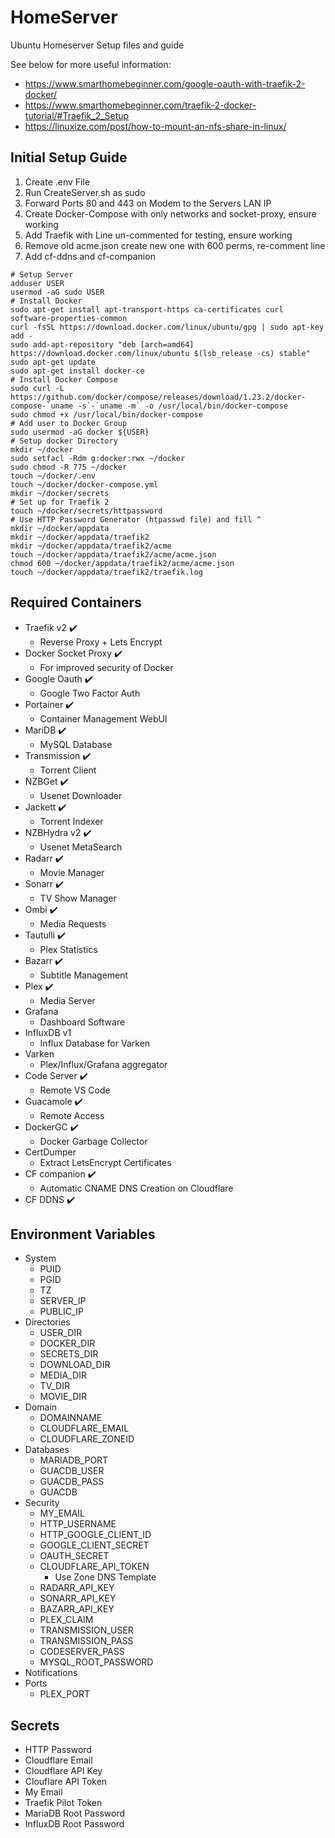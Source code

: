# HomeServer
Ubuntu Homeserver Setup files and guide

See below for more useful information:

- https://www.smarthomebeginner.com/google-oauth-with-traefik-2-docker/
- https://www.smarthomebeginner.com/traefik-2-docker-tutorial/#Traefik_2_Setup
- https://linuxize.com/post/how-to-mount-an-nfs-share-in-linux/

## Initial Setup Guide

1. Create .env File
2. Run CreateServer.sh as sudo
3. Forward Ports 80 and 443 on Modem to the Servers LAN IP
4. Create Docker-Compose with only networks and socket-proxy, ensure working
5. Add Traefik with Line un-commented for testing, ensure working
6. Remove old acme.json create new one with 600 perms, re-comment line
7. Add cf-ddns and cf-companion

```shell
# Setup Server
adduser USER
usermod -aG sudo USER
# Install Docker
sudo apt-get install apt-transport-https ca-certificates curl software-properties-common
curl -fsSL https://download.docker.com/linux/ubuntu/gpg | sudo apt-key add -
sudo add-apt-repository "deb [arch=amd64] https://download.docker.com/linux/ubuntu $(lsb_release -cs) stable"
sudo apt-get update
sudo apt-get install docker-ce
# Install Docker Compose
sudo curl -L https://github.com/docker/compose/releases/download/1.23.2/docker-compose-`uname -s`-`uname -m` -o /usr/local/bin/docker-compose
sudo chmod +x /usr/local/bin/docker-compose
# Add user to Docker Group
sudo usermod -aG docker ${USER}
# Setup docker Directory
mkdir ~/docker
sudo setfacl -Rdm g:docker:rwx ~/docker
sudo chmod -R 775 ~/docker
touch ~/docker/.env
touch ~/docker/docker-compose.yml
mkdir ~/docker/secrets
# Set up for Traefik 2
touch ~/docker/secrets/httpassword
# Use HTTP Password Generator (htpasswd file) and fill ^
mkdir ~/docker/appdata
mkdir ~/docker/appdata/traefik2
mkdir ~/docker/appdata/traefik2/acme
touch ~/docker/appdata/traefik2/acme/acme.json
chmod 600 ~/docker/appdata/traefik2/acme/acme.json
touch ~/docker/appdata/traefik2/traefik.log
```

## Required Containers

- Traefik v2 :heavy_check_mark:
  - Reverse Proxy + Lets Encrypt
- Docker Socket Proxy :heavy_check_mark:
  - For improved security of Docker
- Google Oauth :heavy_check_mark:
  - Google Two Factor Auth
- Portainer :heavy_check_mark:
  - Container Management WebUI
- MariDB :heavy_check_mark:
  - MySQL Database
- Transmission :heavy_check_mark:
  - Torrent Client
- NZBGet :heavy_check_mark:
  - Usenet Downloader
- Jackett :heavy_check_mark:
  - Torrent Indexer
- NZBHydra v2 :heavy_check_mark:
  - Usenet MetaSearch
- Radarr :heavy_check_mark:
  - Movie Manager
- Sonarr :heavy_check_mark:
  - TV Show Manager
- Ombi :heavy_check_mark:
  - Media Requests
- Tautulli :heavy_check_mark:
  - Plex Statistics
- Bazarr :heavy_check_mark:
  - Subtitle Management
- Plex :heavy_check_mark:
  - Media Server
- Grafana
  - Dashboard Software
- InfluxDB v1
  - Influx Database for Varken
- Varken
  - Plex/Influx/Grafana aggregator
- Code Server :heavy_check_mark:
  - Remote VS Code
- Guacamole :heavy_check_mark:
  - Remote Access
- DockerGC :heavy_check_mark:
  - Docker Garbage Collector
- CertDumper
  - Extract LetsEncrypt Certificates
- CF companion :heavy_check_mark:
  - Automatic CNAME DNS Creation on Cloudflare
- CF DDNS :heavy_check_mark:

## Environment Variables

- System
  - PUID
  - PGID
  - TZ
  - SERVER_IP
  - PUBLIC_IP
- Directories
  - USER_DIR
  - DOCKER_DIR
  - SECRETS_DIR
  - DOWNLOAD_DIR
  - MEDIA_DIR
  - TV_DIR
  - MOVIE_DIR
- Domain
  - DOMAINNAME
  - CLOUDFLARE_EMAIL
  - CLOUDFLARE_ZONEID
- Databases
  - MARIADB_PORT
  - GUACDB_USER
  - GUACDB_PASS
  - GUACDB
- Security
  - MY_EMAIL
  - HTTP_USERNAME
  - HTTP_GOOGLE_CLIENT_ID
  - GOOGLE_CLIENT_SECRET
  - OAUTH_SECRET
  - CLOUDFLARE_API_TOKEN
    - Use Zone DNS Template
  - RADARR_API_KEY
  - SONARR_API_KEY
  - BAZARR_API_KEY
  - PLEX_CLAIM
  - TRANSMISSION_USER
  - TRANSMISSION_PASS
  - CODESERVER_PASS
  - MYSQL_ROOT_PASSWORD
- Notifications
- Ports
  - PLEX_PORT

## Secrets

- HTTP Password
- Cloudflare Email
- Cloudflare API Key
- Clouflare API Token
- My Email
- Traefik Pilot Token
- MariaDB Root Password
- InfluxDB Root Password